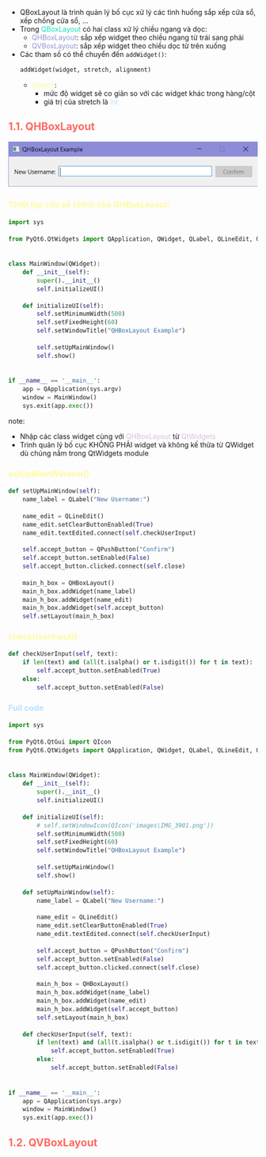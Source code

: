 - QBoxLayout là trình quản lý bố cục xử lý các tình huống sắp xếp cửa sổ, xếp chồng cửa sổ, ...
- Trong <span style="color:rgb(20, 225, 191)">QBoxLayout</span> có hai class xử lý chiều ngang và dọc:
	- <span style="color:rgb(149, 151, 208)">QHBoxLayout</span>: sắp xếp widget theo chiều ngang từ trái sang phải
	- <span style="color:rgb(149, 151, 208)">QVBoxLayout</span>: sắp xếp widget theo chiều dọc từ trên xuống
- Các tham số có thể chuyển đến `addWidget()`:
	```python
	addWidget(widget, stretch, alignment)
	```
	- <span style="color:rgb(255, 250, 160)">stretch</span>: 
		- mức độ widget sẽ co giãn so với các widget khác trong hàng/cột
		- giá trị của stretch là <span style="color:rgb(186, 225, 255)">int</span> 
## <span style="color:rgb(255, 105, 97)">1.1. QHBoxLayout</span>
![](Pasted%20image%2020240726182659.png)

### <span style="color:rgb(255, 250, 160)">Thiết lập cửa số chính cho QHBoxLayout:</span> 
```python
import sys  
  
from PyQt6.QtWidgets import QApplication, QWidget, QLabel, QLineEdit, QPushButton, QHBoxLayout  
  
  
class MainWindow(QWidget):  
    def __init__(self):  
        super().__init__()  
        self.initializeUI()  
  
    def initializeUI(self):  
        self.setMinimumWidth(500)  
        self.setFixedHeight(60)  
        self.setWindowTitle("QHBoxLayout Example")  
  
        self.setUpMainWindow()  
        self.show()  
  
  
if __name__ == '__main__':  
    app = QApplication(sys.argv)  
    window = MainWindow()  
    sys.exit(app.exec())
```

note:
- Nhập các class widget cùng với <span style="color:rgb(224, 187, 228)">QHBoxLayout</span> từ <span style="color:rgb(224, 187, 228)">QtWidgets</span>
- Trình quản lý bố cục KHÔNG PHẢI widget và không kế thừa từ QWidget dù chúng nằm trong QtWidgets module

### <span style="color:rgb(255, 250, 160)">setUpMainWindow()</span> 
```python
def setUpMainWindow(self):  
    name_label = QLabel("New Username:")  
  
    name_edit = QLineEdit()  
    name_edit.setClearButtonEnabled(True)  
    name_edit.textEdited.connect(self.checkUserInput)  
  
    self.accept_button = QPushButton("Confirm")  
    self.accept_button.setEnabled(False)  
    self.accept_button.clicked.connect(self.close)  
  
    main_h_box = QHBoxLayout()  
    main_h_box.addWidget(name_label)  
    main_h_box.addWidget(name_edit)  
    main_h_box.addWidget(self.accept_button)  
    self.setLayout(main_h_box)
```


### <span style="color:rgb(255, 250, 160)">checkUserInput()</span> 
```python
def checkUserInput(self, text):  
    if len(text) and (all(t.isalpha() or t.isdigit()) for t in text):  
        self.accept_button.setEnabled(True)  
    else:  
        self.accept_button.setEnabled(False)
```

### <span style="color:rgb(186, 225, 255)">Full code</span> 
```python
import sys  
  
from PyQt6.QtGui import QIcon  
from PyQt6.QtWidgets import QApplication, QWidget, QLabel, QLineEdit, QPushButton, QHBoxLayout  
  
  
class MainWindow(QWidget):  
    def __init__(self):  
        super().__init__()  
        self.initializeUI()  
  
    def initializeUI(self):  
        # self.setWindowIcon(QIcon('images\IMG_3901.png'))  
        self.setMinimumWidth(500)  
        self.setFixedHeight(60)  
        self.setWindowTitle("QHBoxLayout Example")  
  
        self.setUpMainWindow()  
        self.show()  
  
    def setUpMainWindow(self):  
        name_label = QLabel("New Username:")  
  
        name_edit = QLineEdit()  
        name_edit.setClearButtonEnabled(True)  
        name_edit.textEdited.connect(self.checkUserInput)  
  
        self.accept_button = QPushButton("Confirm")  
        self.accept_button.setEnabled(False)  
        self.accept_button.clicked.connect(self.close)  
  
        main_h_box = QHBoxLayout()  
        main_h_box.addWidget(name_label)  
        main_h_box.addWidget(name_edit)  
        main_h_box.addWidget(self.accept_button)  
        self.setLayout(main_h_box)  
  
    def checkUserInput(self, text):  
        if len(text) and (all(t.isalpha() or t.isdigit()) for t in text):  
            self.accept_button.setEnabled(True)  
        else:  
            self.accept_button.setEnabled(False)  
  
  
if __name__ == '__main__':  
    app = QApplication(sys.argv)  
    window = MainWindow()  
    sys.exit(app.exec())
```

## <span style="color:rgb(255, 105, 97)">1.2. QVBoxLayout</span> 
